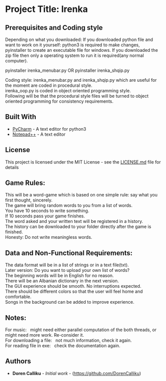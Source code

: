 # Project Title: Irenka

## Prerequisites and Coding style
Depending on what you downloaded:
If you downloaded python file and want to work on it yourself: python3 is required to make changes, pyinstaller to create an executable file for windows. 
If you downloaded the zip file then only a operating system to run it is required(any normal computer).

pyinstaller irenka_menubar.py
OR
pyinstaller irenka_shqip.py 

Coding style:
irenka_menubar.py and irenka_shqip.py which are useful for the moment are coded in procedural style.<br />
irenka_oop.py is coded in object oriented programming style.<br />
Following will be that the procedural style files will be turned to object oriented programming for consistency requirements.<br />

## Built With

* [PyCharm](https://www.jetbrains.com/pycharm/) - A text editor for python3
* [Notepad++](https://notepad-plus-plus.org/) - A text editor 


## License

This project is licensed under the MIT License - see the [LICENSE.md](LICENSE.md) file for details

## Game Rules:
This will be a word-game which is based on one simple rule: say what you first thought, sincerely.<br />
The game will bring random words to you from a list of words.<br />
You have 10 seconds to write something.<br />
If 10 seconds pass your game finishes.<br />
The word asked and your written text will be registered in a history.<br />
The history can be downloaded to your folder directly after the game is finished.<br />
Honesty: Do not write meaningless words.<br />

## Data and Non-Functional Requirements:

The data format will be in a list of strings or in a text file(txt).<br />
Later version: Do you want to upload your own list of words?<br />
The beginning words will be in English for no reason.<br />
There will be an Albanian dictionary in the next version.<br />
The GUI experience should be smooth. No interruptions expected. <br />
There should be different colors so that the user will feel home and comfortable.<br />
Songs in the background can be added to improve experience.<br />
  
## Notes: 
For music:   might need either parallel computation of the both threads, or might need more work. Re-consider it.<br />
For downloading a file:    not much information, check it again.<br />
For reading file in exe:    check the documentation again. <br />

## Authors

* **Doren Calliku** - *Initial work* - (https://github.com/DorenCalliku)

  
